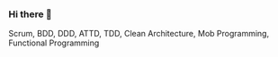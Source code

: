 ### Hi there 👋

Scrum, BDD, DDD, ATTD, TDD, Clean Architecture, Mob Programming, Functional Programming
